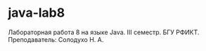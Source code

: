 # java-lab8
Лабораторная работа 8 на языке Java. III семестр. БГУ РФИКТ. Преподаватель: Солодухо Н. А.

